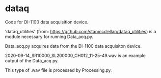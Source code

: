 # dataq
Code for DI-1100 data acquisition device.

'dataq_utilities' (from: https://github.com/stanmcclellan/dataq_utilities) is a module necessary for running Data_acq.py.

Data_acq.py acquires data from the DI-1100 data acquisiton device.

2020-09-14_SR10000_SL200000_CH012_11-25-49.wav is an example output of the Data_acq.py.

This type of .wav file is processed by Processing.py.
